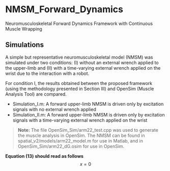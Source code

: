 # NMSM_Forward_Dynamics
Neuromusculoskeletal Forward Dynamics Framework with Continuous Muscle Wrapping

## Simulations

A simple but representative neuromusculoskeletal model (NMSM)  was simulated under two conditions: (I) without an external wrench applied to the upper-limb and (II) with a time-varying external wrench applied on the wrist due to the interaction with a robot.

For condition I, the results obtained between the proposed framework (using the methodology presented in Section III) and OpenSim (Muscle Analysis Tool) are compared.

- Simulation_I.m: A forward upper-limb NMSM is driven only by excitation signals with no external wrench applied
- Simulation_II.m: A forward upper-limb NMSM is driven only by excitation signals with a time-varying external wrench applied on the wrist

> **Note:** The file OpenSim_Sim/arm22_test.cpp was used to generate the muscle analysis in OpenSim.
> The NMSM can be found in spatial_v2/models/arm22_model.m for use in Matlab, and in OpenSim_Sim/arm22_dG.osim for use in OpenSim.

**Equation (13) should read as follows**
$$ x = 0 $$
